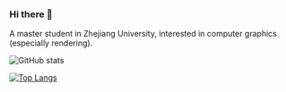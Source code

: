 ### Hi there 👋

<!--
Here are some ideas to get you started:

- 🔭 I’m currently working on ...
- 🌱 I’m currently learning ...
- 👯 I’m looking to collaborate on ...
- 🤔 I’m looking for help with ...
- 💬 Ask me about ...
- 📫 How to reach me: ...
- 😄 Pronouns: ...
- ⚡ Fun fact: ...
-->

A master student in Zhejiang University, interested in computer graphics (especially rendering).

![GitHub stats](https://github-readme-stats.vercel.app/api?username=Yif1999\&rank_icon=github)

[![Top Langs](https://github-readme-stats.vercel.app/api/top-langs/?username=Yif1999&layout=compact&hide=html,c&theme=flag-india)](https://github.com/Yif1999)
